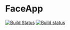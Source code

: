 # FaceApp

[![Build Status](https://dev.azure.com/AlexS98/MyProject/_apis/build/status/faceserviceapp%20-%20CI?branchName=master)](https://dev.azure.com/AlexS98/MyProject/_build/latest?definitionId=1&branchName=master)
[![Build status](https://ci.appveyor.com/api/projects/status/ts1klsjstx1urmys?svg=true)](https://ci.appveyor.com/project/AlexS98/faceapp)
